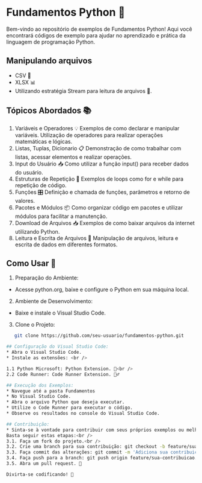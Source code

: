 # Fundamentos Python 🐍

Bem-vindo ao repositório de exemplos de Fundamentos Python! Aqui você encontrará códigos de exemplo para ajudar no aprendizado e prática da linguagem de programação Python.

## Manipulando arquivos
* CSV 📄
* XLSX 📊
* Utilizando estratégia Stream para leitura de arquivos 📜.

## Tópicos Abordados 📚
   1. Variáveis e Operadores 💡
   Exemplos de como declarar e manipular variáveis.
   Utilização de operadores para realizar operações matemáticas e lógicas.
   2. Listas, Tuplas, Dicionario 📋
   Demonstração de como trabalhar com listas, acessar elementos e realizar 
   operações.
   3. Input do Usuário 📥
   Como utilizar a função input() para receber dados do usuário.
   4. Estruturas de Repetição 🔁
   Exemplos de loops como for e while para repetição de código.
   5. Funções 🎛️
   Definição e chamada de funções, parâmetros e retorno de valores.
   6. Pacotes e Módulos 📦
   Como organizar código em pacotes e utilizar módulos para facilitar a manutenção.
   7. Download de Arquivos 📥
   Exemplos de como baixar arquivos da internet utilizando Python.
   8. Leitura e Escrita de Arquivos 📄
   Manipulação de arquivos, leitura e escrita de dados em diferentes formatos.

## Como Usar 🚀
   1. Preparação do Ambiente:
   * Acesse python.org, baixe e configure o Python em sua máquina local.
   2. Ambiente de Desenvolvimento:
   * Baixe e instale o Visual Studio Code.
   3. Clone o Projeto:
   ```bash
      git clone https://github.com/seu-usuario/fundamentos-python.git

## Configuração do Visual Studio Code:
* Abra o Visual Studio Code.
* Instale as extensões: <br />

   1.1 Python Microsoft: Python Extension. 🐍<br />
   2.2 Code Runner: Code Runner Extension. 🏃‍♂️

## Execução dos Exemplos:
* Navegue até a pasta Fundamentos
* No Visual Studio Code.
* Abra o arquivo Python que deseja executar.
* Utilize o Code Runner para executar o código.
* Observe os resultados no console do Visual Studio Code.

## Contribuição:
   * Sinta-se à vontade para contribuir com seus próprios exemplos ou melhorias. <br />
   Basta seguir estas etapas:<br />
   3.1. Faça um fork do projeto.<br />
   3.2. Crie uma branch para sua contribuição: git checkout -b feature/sua-contribuicao. 🌿<br />
   3.3. Faça commit das alterações: git commit -m 'Adiciona sua contribuição'. 📝<br />
   3.4. Faça push para a branch: git push origin feature/sua-contribuicao. 🚀<br />
   3.5. Abra um pull request. 🔄

   Divirta-se codificando! 🚀

